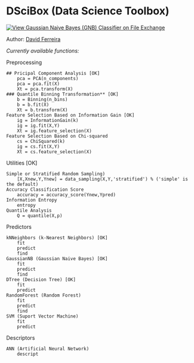 # DSciBox (Data Science Toolbox)

[![View Gaussian Naive Bayes (GNB) Classifier on File Exchange](https://www.mathworks.com/matlabcentral/images/matlab-file-exchange.svg)](https://www.mathworks.com/matlabcentral/fileexchange/76355-gaussian-naive-bayes-gnb-classifier)

Author: [David Ferreira](http://lattes.cnpq.br/3863655668683045)

*Currently available functions:*

Preprocessing
        
    ## Pricipal Component Analysis [OK]
        pca = PCA(n_components)
        pca = pca.fit(X)
        Xt = pca.transform(X)
    ### Quantile Binning Transformation** [OK]
        b = Binning(n_bins)
        b = b.fit(X)
        Xt = b.transform(X)
    Feature Selection Based on Information Gain [OK]
        ig = InformationGain(k)
        ig = ig.fit(X,Y)
        Xt = ig.feature_selection(X)
    Feature Selection Based on Chi-squared
        cs = ChiSquared(k)
        ig = cs.fit(X,Y)
        Xt = cs.feature_selection(X)

Utilities [OK]

    Simple or Stratified Random Sampling)
        [X,Xnew,Y,Ynew] = data_sampling(X,Y,'stratified') % ('simple' is the default)
    Accuracy Classification Score
        accuracy = accuracy_score(Ynew,Ypred)
    Information Entropy
        entropy
    Quantile Analysis
        Q = quantile(X,p)
        
Predictors

    kNNeighbors (k-Nearest Neighbors) [OK]
        fit
        predict
        find
    GaussianNB (Gaussian Naive Bayes) [OK]
        fit
        predict
        find
    DTree (Decision Tree) [OK]
        fit
        predict
    RandomForest (Random Forest)
        fit
        predict
        find
    SVM (Suport Vector Machine)
        fit
        predict

Descriptors

    ANN (Artificial Neural Network)
        descript
